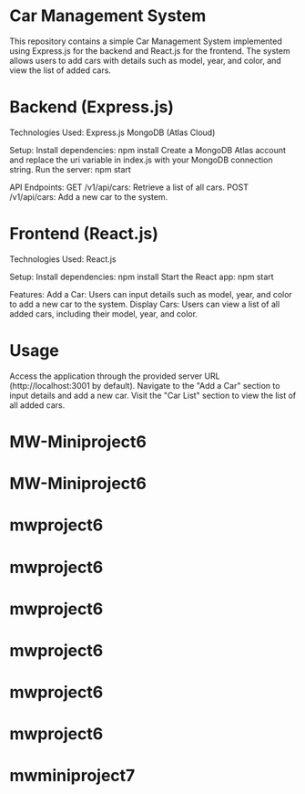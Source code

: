 # Car Management System

This repository contains a simple Car Management System implemented using Express.js for the backend and React.js for the frontend. The system allows users to add cars with details such as model, year, and color, and view the list of added cars.

# Backend (Express.js)

Technologies Used:
Express.js
MongoDB (Atlas Cloud)

Setup:
Install dependencies: npm install
Create a MongoDB Atlas account and replace the uri variable in index.js with your MongoDB connection string.
Run the server: npm start

API Endpoints:
GET /v1/api/cars: Retrieve a list of all cars.
POST /v1/api/cars: Add a new car to the system.

# Frontend (React.js)

Technologies Used:
React.js

Setup:
Install dependencies: npm install
Start the React app: npm start

Features:
Add a Car: Users can input details such as model, year, and color to add a new car to the system.
Display Cars: Users can view a list of all added cars, including their model, year, and color.

# Usage

Access the application through the provided server URL (http://localhost:3001 by default).
Navigate to the "Add a Car" section to input details and add a new car.
Visit the "Car List" section to view the list of all added cars.

# MW-Miniproject6
# MW-Miniproject6
# mwproject6
# mwproject6
# mwproject6
# mwproject6
# mwproject6
# mwproject6
# mwminiproject7
